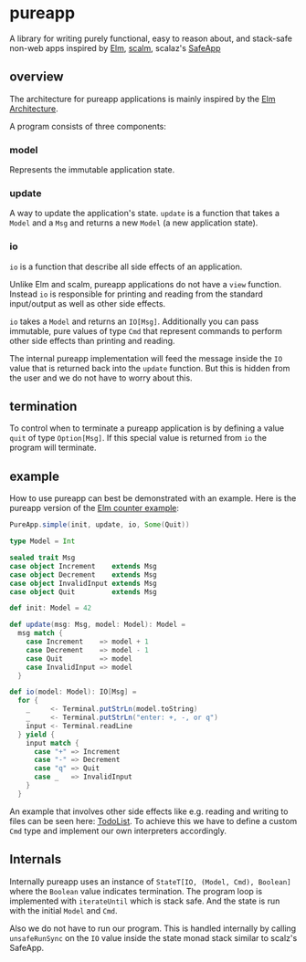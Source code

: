 # pureapp

A library for writing purely functional, easy to reason about, and stack-safe non-web apps inspired by [Elm](http://elm-lang.org/), [scalm](https://github.com/julienrf/scalm), scalaz's [SafeApp](https://github.com/scalaz/scalaz/blob/bffbbcf366ca3a33dad6b3c10683228b20812bcf/effect/src/main/scala/scalaz/effect/SafeApp.scala)

## overview

The architecture for pureapp applications is mainly inspired by the [Elm Architecture](https://guide.elm-lang.org/architecture/).

A program consists of three components:

### model

Represents the immutable application state.

### update

A way to update the application's state. `update` is a function that takes a `Model` and a `Msg` and returns a new `Model` (a new application state).

### io

`io` is a function that describe all side effects of an application.

Unlike Elm and scalm, pureapp applications do not have a `view` function. Instead `io` is responsible for printing and reading from the standard input/output as well as other side effects.

`io` takes a `Model` and returns an `IO[Msg]`. Additionally you can pass immutable, pure values of type `Cmd` that represent commands to perform other side effects than printing and reading.

The internal pureapp implementation will feed the message inside the `IO` value that is returned back into the `update` function. But this is hidden from the user and we do not have to worry about this.

## termination

To control when to terminate a pureapp application is by defining a value `quit` of type `Option[Msg]`. If this special value is returned from `io` the program will terminate.

## example

How to use pureapp can best be demonstrated with an example. Here is the pureapp version of the [Elm counter example](http://elm-lang.org/examples/buttons):

```scala
PureApp.simple(init, update, io, Some(Quit))

type Model = Int

sealed trait Msg
case object Increment    extends Msg
case object Decrement    extends Msg
case object InvalidInput extends Msg
case object Quit         extends Msg

def init: Model = 42

def update(msg: Msg, model: Model): Model =
  msg match {
    case Increment    => model + 1
    case Decrement    => model - 1
    case Quit         => model
    case InvalidInput => model
  }

def io(model: Model): IO[Msg] =
  for {
    _     <- Terminal.putStrLn(model.toString)
    _     <- Terminal.putStrLn("enter: +, -, or q")
    input <- Terminal.readLine
  } yield {
    input match {
      case "+" => Increment
      case "-" => Decrement
      case "q" => Quit
      case _   => InvalidInput
    }
  }
```

An example that involves other side effects like e.g. reading and writing to files can be seen here: [TodoList](https://github.com/battermann/pureapp/blob/master/examples/todolist/src/main/scala/example/Main.scala). To achieve this we have to define a custom `Cmd` type and implement our own interpreters accordingly.

## Internals

Internally pureapp uses an instance of `StateT[IO, (Model, Cmd), Boolean]` where the `Boolean` value indicates termination. The program loop is implemented with `iterateUntil` which is stack safe. And the state is run with the initial `Model` and `Cmd`.

Also we do not have to run our program. This is handled internally by calling `unsafeRunSync` on the `IO` value inside the state monad stack similar to scalz's SafeApp.
